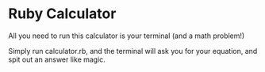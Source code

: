 # Ruby Calculator

All you need to run this calculator is your terminal (and a math problem!)

Simply run calculator.rb, and the terminal will ask you for your equation, and spit out an answer like magic. 
